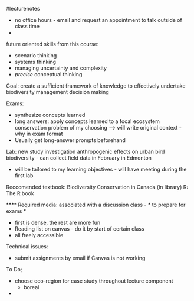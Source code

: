 #lecturenotes 

- no office hours - email and request an appointment to talk outside of class time
-

future oriented skills from this course:
- scenario thinking
- systems thinking
- managing uncertainty and complexity
- *precise* conceptual thinking

Goal: create a sufficient framework of knowledge to effectively undertake biodiversity management decision making

Exams: 
- synthesize concepts learned
- long answers: apply concepts learned to a focal ecosystem conservation problem of my choosing --> will write original context - why in exam format
- Usually get long-answer prompts beforehand 

Lab: new study investigation anthropogenic effects on urban bird biodiversity - can collect field data in February in Edmonton
- will be tailored to my learning objectives - will have meeting during the first lab

Reccomended textbook: Biodiversity Conservation in Canada (in library)
R: The R book

**** Required media: associated with a discussion class - * to prepare for exams *
- first is dense, the rest are more fun
- Reading list on canvas - do it by start of certain class 
- all freely accessible

Technical issues:
- submit assignments by email if Canvas is not working

To Do; 
- choose eco-region for case study throughout lecture component
	- boreal
- 